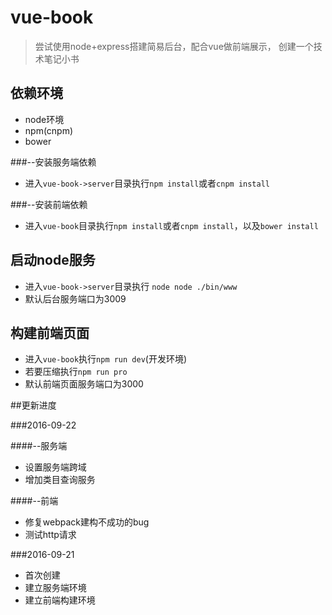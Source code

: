 # vue-book

> 尝试使用node+express搭建简易后台，配合vue做前端展示，
创建一个技术笔记小书

## 依赖环境

* node环境
* npm(cnpm)
* bower

###--安装服务端依赖

* 进入`vue-book->server`目录执行`npm install`或者`cnpm install`

###--安装前端依赖

* 进入`vue-book`目录执行`npm install`或者`cnpm install`，以及`bower install`

## 启动node服务

* 进入`vue-book->server`目录执行
`node node ./bin/www`
* 默认后台服务端口为3009

## 构建前端页面

* 进入`vue-book`执行`npm run dev`(开发环境) 
* 若要压缩执行`npm run pro`
* 默认前端页面服务端口为3000

##更新进度

###2016-09-22

####--服务端
* 设置服务端跨域
* 增加类目查询服务

####--前端
* 修复webpack建构不成功的bug
* 测试http请求


###2016-09-21

* 首次创建
* 建立服务端环境
* 建立前端构建环境


